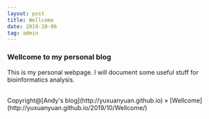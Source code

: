 ```yaml
---
layout: post
title: Wellcome
date: 2019-10-06 
tag: admin
---
```


### Wellcome to my personal blog

This is my personal webpage. I will document some useful stuff for bioinformatics analysis.


<br>
Copyright@[Andy's blog](http://yuxuanyuan.github.io) » [Wellcome](http://yuxuanyuan.github.io/2019/10/Wellcome/)  


